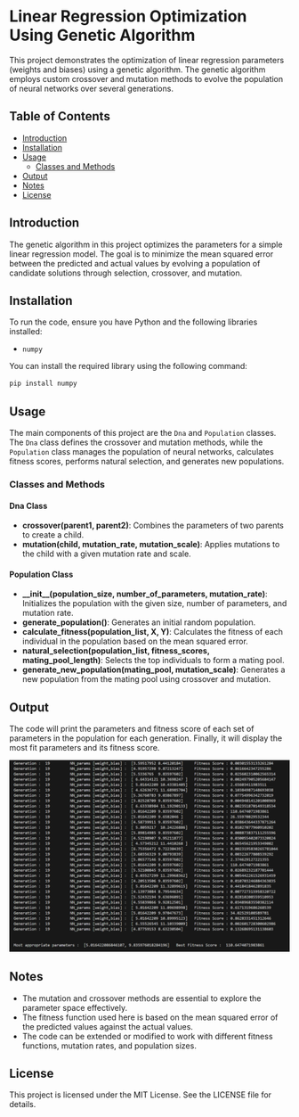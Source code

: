 # Linear Regression Optimization Using Genetic Algorithm

This project demonstrates the optimization of linear regression parameters (weights and biases) using a genetic algorithm. The genetic algorithm employs custom crossover and mutation methods to evolve the population of neural networks over several generations.

## Table of Contents

- [Introduction](#introduction)
- [Installation](#installation)
- [Usage](#usage)
  - [Classes and Methods](#classes-and-methods)
- [Output](#output)
- [Notes](#notes)
- [License](#license)

## Introduction

The genetic algorithm in this project optimizes the parameters for a simple linear regression model. The goal is to minimize the mean squared error between the predicted and actual values by evolving a population of candidate solutions through selection, crossover, and mutation.

## Installation

To run the code, ensure you have Python and the following libraries installed:

- `numpy`

You can install the required library using the following command:

```bash
pip install numpy
```

## Usage

The main components of this project are the `Dna` and `Population` classes. The `Dna` class defines the crossover and mutation methods, while the `Population` class manages the population of neural networks, calculates fitness scores, performs natural selection, and generates new populations.

### Classes and Methods

#### Dna Class

- **crossover(parent1, parent2)**: Combines the parameters of two parents to create a child.
- **mutation(child, mutation_rate, mutation_scale)**: Applies mutations to the child with a given mutation rate and scale.

#### Population Class

- **\_\_init\_\_(population_size, number_of_parameters, mutation_rate)**: Initializes the population with the given size, number of parameters, and mutation rate.
- **generate_population()**: Generates an initial random population.
- **calculate_fitness(population_list, X, Y)**: Calculates the fitness of each individual in the population based on the mean squared error.
- **natural_selection(population_list, fitness_scores, mating_pool_length)**: Selects the top individuals to form a mating pool.
- **generate_new_population(mating_pool, mutation_scale)**: Generates a new population from the mating pool using crossover and mutation.


## Output

The code will print the parameters and fitness score of each set of parameters in the population for each generation. Finally, it will display the most fit parameters and its fitness score.

![](https://github.com/2003HARSH/Optimizing-Linear-Regression-using-Genetic-Algorithm/blob/main/docs/static/1.png)

## Notes

- The mutation and crossover methods are essential to explore the parameter space effectively.
- The fitness function used here is based on the mean squared error of the predicted values against the actual values.
- The code can be extended or modified to work with different fitness functions, mutation rates, and population sizes.

## License

This project is licensed under the MIT License. See the LICENSE file for details.
